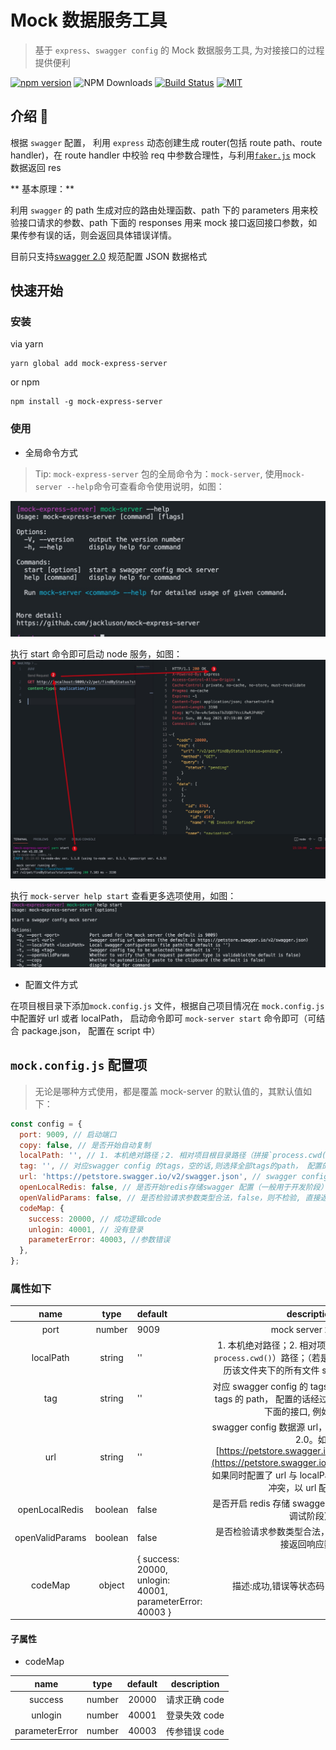 # Mock 数据服务工具

> 基于 `express`、`swagger config` 的 Mock 数据服务工具, 为对接接口的过程提供便利

[![npm version](https://badge.fury.io/js/mock-express-server.svg)](https://badge.fury.io/js/mock-express-server)
![NPM Downloads](https://badgen.net/npm/dt/mock-express-server)
[![Build Status](https://travis-ci.com/jackluson/mock-express-server.svg?branch=master)](https://travis-ci.com/jackluson/mock-express-server)
[![MIT](https://img.shields.io/github/license/jackluson/mock-express-server?style=plastic)](https://github.com/jackluson/mock-express-server/blob/master/LICENSE)

## 介绍 :jack_o_lantern:

根据 `swagger` 配置， 利用 `express` 动态创建生成 router(包括 route path、route handler)，在 route handler 中校验 req 中参数合理性，与利用[`faker.js`](https://github.com/Marak/Faker.js#readme) mock 数据返回 res

** 基本原理：**

利用 `swagger` 的 path 生成对应的路由处理函数、path 下的 parameters 用来校验接口请求的参数、path 下面的 responses 用来 mock 接口返回接口参数，如果传参有误的话，则会返回具体错误详情。

目前只支持[swagger 2.0](https://swagger.io/docs/specification/2-0/what-is-swagger/) 规范配置 JSON 数据格式

## 快速开始

### 安装

via yarn

```shell
yarn global add mock-express-server
```

or npm

```shell
npm install -g mock-express-server

```

### 使用

- 全局命令方式

> Tip: `mock-express-server` 包的全局命令为：`mock-server`, 使用`mock-server --help`命令可查看命令使用说明，如图：

![](./screenshot/cli-help.jpg)

执行 start 命令即可启动 node 服务，如图：
![](./screenshot/start-demo.jpg)

执行 `mock-server help start` 查看更多选项使用，如图：
![](./screenshot/start-help.jpg)

- 配置文件方式

在项目根目录下添加`mock.config.js` 文件，根据自己项目情况在 `mock.config.js` 中配置好 url 或者 localPath， 启动命令即可 `mock-server start` 命令即可（可结合 package.json， 配置在 script 中）

## `mock.config.js` 配置项

> 无论是哪种方式使用，都是覆盖 mock-server 的默认值的，其默认值如下：

```js
const config = {
  port: 9009, // 启动端口
  copy: false, // 是否开始自动复制
  localPath: '', // 1. 本机绝对路径；2. 相对项目根目录路径（拼接`process.cwd()`）路径；（若是文件夹路径，则会遍历该文件夹下的所有文件 swagger 配置文件), 例如：'local/api-docs.json'
  tag: '', // 对应swagger config 的tags，空的话,则选择全部tags的path， 配置的话经过筛选后,只启动该tag下面的接口, 例如：/pet'
  url: 'https://petstore.swagger.io/v2/swagger.json', // swagger config 接口路径,例如：https://petstore.swagger.io/v2/swagger.json, 如果同时配置了url与localPath，合并两者，若有冲突，以url配置为止
  openLocalRedis: false, // 是否开始redis存储swagger 配置（一般用于开发阶段）
  openValidParams: false, // 是否检验请求参数类型合法，false，则不检验, 直接返回响应数据
  codeMap: {
    success: 20000, // 成功逻辑code
    unlogin: 40001, // 没有登录
    parameterError: 40003, //参数错误
  },
};
```

### 属性如下

|      name       |  type   | default                                                   |                                                                                                       description                                                                                                        |
| :-------------: | :-----: | :-------------------------------------------------------- | :----------------------------------------------------------------------------------------------------------------------------------------------------------------------------------------------------------------------: |
|      port       | number  | 9009                                                      |                                                                                                    mock server 端口号                                                                                                    |
|    localPath    | string  | ''                                                        |                                           1. 本机绝对路径；2. 相对项目根目录路径（拼接`process.cwd()`）路径；（若是文件夹路径，则会遍历该文件夹下的所有文件 swagger 配置文件)                                            |
|       tag       | string  | ''                                                        |                                                  对应 swagger config 的 tags，空的话,则选择全部 tags 的 path， 配置的话经过筛选后,只启动该 tag 下面的接口, 例如：/pet'                                                   |
|       url       | string  | ''                                                        | swagger config 数据源 url，目前只支持 Swagger 2.0。如 [https://petstore.swagger.io/v2/swagger.json](https://petstore.swagger.io/v2/swagger.json)， 如果同时配置了 url 与 localPath， 合并两者，若有冲突，以 url 配置为止 |
| openLocalRedis  | boolean | false                                                     |                                                                                 是否开启 redis 存储 swagger 配置（一般用于开发调试阶段）                                                                                 |
| openValidParams | boolean | false                                                     |                                                                               是否检验请求参数类型合法，false，则不检验, 直接返回响应数据                                                                                |
|     codeMap     | object  | { success: 20000, unlogin: 40001, parameterError: 40003 } |                                                                                           描述:成功,错误等状态码 Code 映射 Map                                                                                           |

#### 子属性

- codeMap

|      name      |  type  | default |  description  |
| :------------: | :----: | :-----: | :-----------: |
|    success     | number |  20000  | 请求正确 code |
|    unlogin     | number |  40001  | 登录失效 code |
| parameterError | number |  40003  | 传参错误 code |
